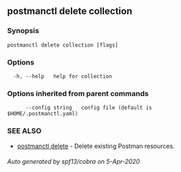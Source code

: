 ## postmanctl delete collection



### Synopsis



```
postmanctl delete collection [flags]
```

### Options

```
  -h, --help   help for collection
```

### Options inherited from parent commands

```
      --config string   config file (default is $HOME/.postmanctl.yaml)
```

### SEE ALSO

* [postmanctl delete](postmanctl_delete.md)	 - Delete existing Postman resources.

###### Auto generated by spf13/cobra on 5-Apr-2020
